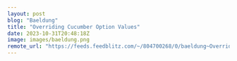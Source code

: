```yaml
---
layout: post
blog: "Baeldung"
title: "Overriding Cucumber Option Values"
date: 2023-10-31T20:48:18Z
image: images/baeldung.png
remote_url: "https://feeds.feedblitz.com/~/804700268/0/baeldung~Overriding-Cucumber-Option-Values"
---
```

